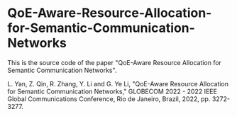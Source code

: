 # QoE-Aware-Resource-Allocation-for-Semantic-Communication-Networks

This is the source code of the paper "QoE-Aware Resource Allocation for Semantic Communication Networks".

L. Yan, Z. Qin, R. Zhang, Y. Li and G. Ye Li, "QoE-Aware Resource Allocation for Semantic Communication Networks," GLOBECOM 2022 - 2022 IEEE Global Communications Conference, Rio de Janeiro, Brazil, 2022, pp. 3272-3277.
